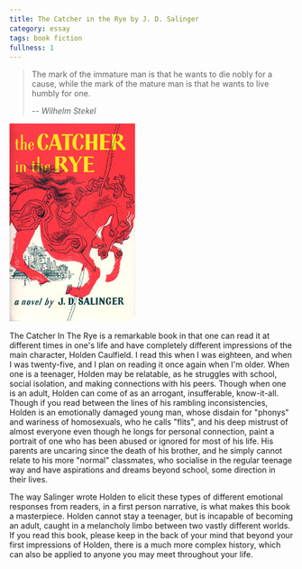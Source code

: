 ```yaml
---
title: The Catcher in the Rye by J. D. Salinger
category: essay
tags: book fiction
fullness: 1
---
```


> The mark of the immature man is that he wants to die nobly for a cause, while the mark of the mature man is that he wants to live humbly for one.
>
> <cite>-- Wilhelm Stekel</cite>

![The Catcher in the Rye](/assets/catcherintherye.jpg)

The Catcher In The Rye is a remarkable book in that one can read it at different times in one's life and have completely different impressions of the main character, Holden Caulfield. I read this when I was eighteen, and when I was twenty-five, and I plan on reading it once again when I'm older. When one is a teenager, Holden may be relatable, as he struggles with school, social isolation, and making connections with his peers. Though when one is an adult, Holden can come of as an arrogant, insufferable, know-it-all. Though if you read between the lines of his rambling inconsistencies, Holden is an emotionally damaged young man, whose disdain for "phonys" and wariness of homosexuals, who he calls "flits", and his deep mistrust of almost everyone even though he longs for personal connection, paint a portrait of one who has been abused or ignored for most of his life. His parents are uncaring since the death of his brother, and he simply cannot relate to his more "normal" classmates, who socialise in the regular teenage way and have aspirations and dreams beyond school, some direction in their lives.

The way Salinger wrote Holden to elicit these types of different emotional responses from readers, in a first person narrative, is what makes this book a masterpiece. Holden cannot stay a teenager, but is incapable of becoming an adult, caught in a melancholy limbo between two vastly different worlds. If you read this book, please keep in the back of your mind that beyond your first impressions of Holden, there is a much more complex history, which can also be applied to anyone you may meet throughout your life.

